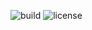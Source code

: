 ![build](https://github.com/Joba-Diniz/ibm-rpa-cli/actions/workflows/build.yml/badge.svg)
![license](https://img.shields.io/github/license/Joba-Diniz/ibm-rpa-cli)